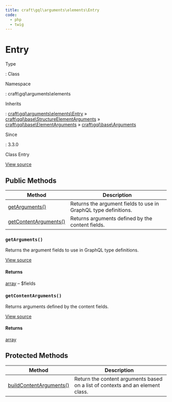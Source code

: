 ```yaml
---
title: craft\gql\arguments\elements\Entry
code:
  - php
  - twig
---
```


# Entry

Type

:   Class

Namespace

:   craft\gql\arguments\elements

Inherits

:   [craft\gql\arguments\elements\Entry](craft-gql-arguments-elements-entry.md) &raquo;
[craft\gql\base\StructureElementArguments](craft-gql-base-structureelementarguments.md) &raquo;
[craft\gql\base\ElementArguments](craft-gql-base-elementarguments.md) &raquo;
[craft\gql\base\Arguments](craft-gql-base-arguments.md)

Since

:   3.3.0



Class Entry





[View source](https://github.com/craftcms/cms/blob/master/src/gql/arguments/elements/Entry.php)






## Public Methods

| Method                                                                                    | Description
| ----------------------------------------------------------------------------------------- | ---------------------------------------------------------------
| [getArguments()](craft-gql-arguments-elements-entry.md#method-getarguments)               | Returns the argument fields to use in GraphQL type definitions.
| [getContentArguments()](craft-gql-arguments-elements-entry.md#method-getcontentarguments) | Returns arguments defined by the content fields.

### `getArguments()`





Returns the argument fields to use in GraphQL type definitions.








[View source](https://github.com/craftcms/cms/blob/master/src/gql/arguments/elements/Entry.php#L28-L92)



#### Returns

[array](http://php.net/language.types.array) – $fields



### `getContentArguments()`





Returns arguments defined by the content fields.








[View source](https://github.com/craftcms/cms/blob/master/src/gql/arguments/elements/Entry.php#L97-L102)



#### Returns

[array](http://php.net/language.types.array)





## Protected Methods

| Method                                                                                                                    | Description
| ------------------------------------------------------------------------------------------------------------------------- | ------------------------------------------------------------------------------
| [buildContentArguments()](craft-gql-base-arguments.md#method-buildcontentarguments "Defined by craft\gql\base\Arguments") | Return the content arguments based on a list of contexts and an element class.







